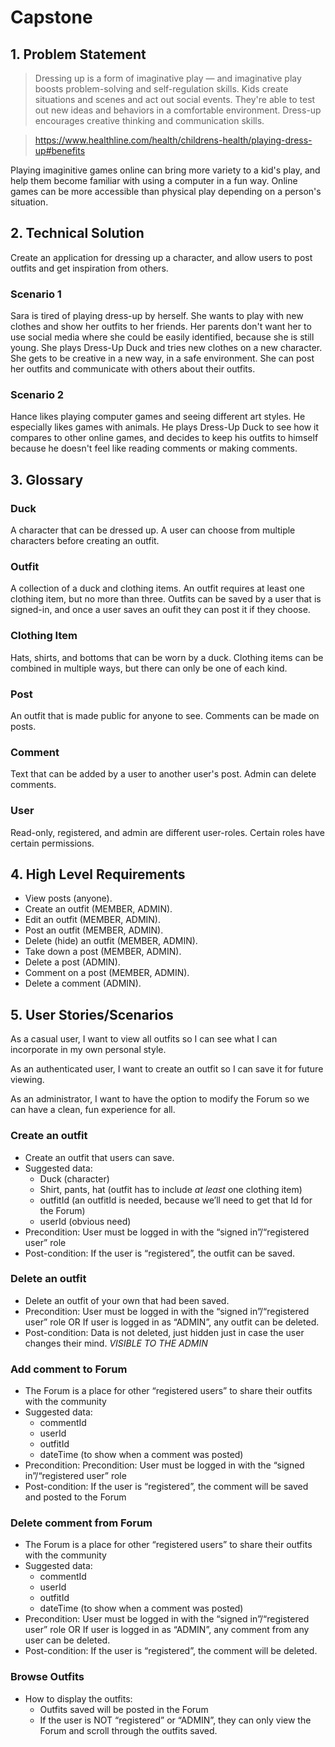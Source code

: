 # Capstone

## 1. Problem Statement

>Dressing up is a form of imaginative play — and imaginative play boosts problem-solving and self-regulation skills. Kids create situations and scenes and act out social events. They're able to test out new ideas and behaviors in a comfortable environment. Dress-up encourages creative thinking and communication skills.

>https://www.healthline.com/health/childrens-health/playing-dress-up#benefits

Playing imaginitive games online can bring more variety to a kid's play, and help them become familiar with using a computer in a fun way.  Online games can be more accessible than physical play depending on a person's situation.

## 2. Technical Solution

Create an application for dressing up a character, and allow users to post outfits and get inspiration from others.

### Scenario 1
Sara is tired of playing dress-up by herself.  She wants to play with new clothes and show her outfits to her friends.  Her parents don't want her to use social media where she could be easily identified, because she is still young.  She plays Dress-Up Duck and tries new clothes on a new character.  She gets to be creative in a new way, in a safe environment.  She can post her outfits and communicate with others about their outfits.

### Scenario 2
Hance likes playing computer games and seeing different art styles.  He especially likes games with animals.  He plays Dress-Up Duck to see how it compares to other online games, and decides to keep his outfits to himself because he doesn't feel like reading comments or making comments.

## 3. Glossary

### Duck
A character that can be dressed up.  A user can choose from multiple characters before creating an outfit.
### Outfit
A collection of a duck and clothing items.  An outfit requires at least one clothing item, but no more than three.  Outfits can be saved by a user that is signed-in, and once a user saves an oufit they can post it if they choose.
### Clothing Item
Hats, shirts, and bottoms that can be worn by a duck.  Clothing items can be combined in multiple ways, but there can only be one of each kind.
### Post
An outfit that is made public for anyone to see.  Comments can be made on posts.
### Comment
Text that can be added by a user to another user's post.  Admin can delete comments.
### User
Read-only, registered, and admin are different user-roles.  Certain roles have certain permissions.

## 4. High Level Requirements

- View posts (anyone).
- Create an outfit (MEMBER, ADMIN).
- Edit an outfit (MEMBER, ADMIN).
- Post an outfit (MEMBER, ADMIN).
- Delete (hide) an outfit (MEMBER, ADMIN).
- Take down a post (MEMBER, ADMIN).
- Delete a post (ADMIN).
- Comment on a post (MEMBER, ADMIN).
- Delete a comment (ADMIN).

## 5. User Stories/Scenarios

As a casual user, I want to view all outfits so I can see what I can incorporate in my own personal style.

As an authenticated user, I want to create an outfit so I can save it for future viewing.

As an administrator, I want to have the option to modify the Forum so we can have a clean, fun experience for all.

### Create an outfit
- Create an outfit that users can save.
- Suggested data:
    - Duck (character)
    - Shirt, pants, hat (outfit has to include *at least* one clothing item)
    - outfitId (an outfitId is needed, because we’ll need to get that Id for the Forum)
    - userId (obvious need)
- Precondition: User must be logged in with the “signed in”/“registered user” role
- Post-condition: If the user is “registered”, the outfit can be saved.

### Delete an outfit
- Delete an outfit of your own that had been saved.
- Precondition: User must be logged in with the “signed in”/“registered user” role OR If user is logged in as “ADMIN”, any outfit can be deleted.
- Post-condition: Data is not deleted, just hidden just in case the user changes their mind. *VISIBLE TO THE ADMIN*

### Add comment to Forum
- The Forum is a place for other “registered users” to share their outfits with the community
- Suggested data:
    - commentId
    - userId
    - outfitId
    - dateTime (to show when a comment was posted)
- Precondition: Precondition: User must be logged in with the “signed in”/“registered user” role
- Post-condition: If the user is “registered”, the comment will be saved and posted to the Forum

### Delete comment from Forum
- The Forum is a place for other “registered users” to share their outfits with the community
- Suggested data:
    - commentId
    - userId
    - outfitId
    - dateTime (to show when a comment was posted)
- Precondition: User must be logged in with the “signed in”/“registered user” role OR If user is logged in as “ADMIN”, any comment from any user can be deleted.
- Post-condition: If the user is “registered”, the comment will be deleted. 

### Browse Outfits
- How to display the outfits:
    - Outfits saved will be posted in the Forum 
    - If the user is NOT “registered” or “ADMIN”, they can only view the Forum and scroll through the outfits saved.
